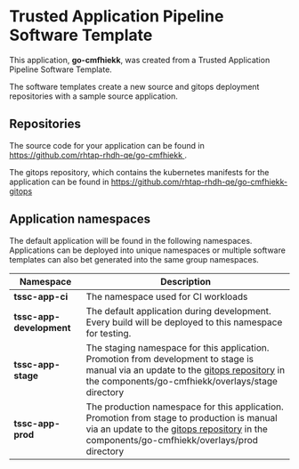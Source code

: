 # Trusted Application Pipeline Software Template

This application, **go-cmfhiekk**, was created from a Trusted Application Pipeline Software Template.

The software templates create a new source and gitops deployment repositories with a sample source application. 

## Repositories

The source code for your application can be found in [https://github.com/rhtap-rhdh-qe/go-cmfhiekk ](https://github.com/rhtap-rhdh-qe/go-cmfhiekk ).
 
The gitops repository, which contains the kubernetes manifests for the application can be found in 
[https://github.com/rhtap-rhdh-qe/go-cmfhiekk-gitops ](https://github.com/rhtap-rhdh-qe/go-cmfhiekk-gitops ) 

## Application namespaces 

The default application will be found in the following namespaces. Applications can be deployed into unique namespaces or multiple software templates can also bet generated into the same group namespaces.  

|  Namespace   |  Description   |  
| -------- | -------- |
| **tssc-app-ci** | The namespace used for CI workloads |
| **tssc-app-development** | The default application during development. Every build will be deployed to this namespace for testing. |
| **tssc-app-stage** | The staging namespace for this application. Promotion from development to stage is manual via an update to the [gitops repository](https://github.com/rhtap-rhdh-qe/go-cmfhiekk-gitops ) in the components/go-cmfhiekk/overlays/stage directory |
| **tssc-app-prod** | The production namespace for this application. Promotion from stage to production is manual via an update to the [gitops repository](https://github.com/rhtap-rhdh-qe/go-cmfhiekk-gitops ) in the components/go-cmfhiekk/overlays/prod directory |